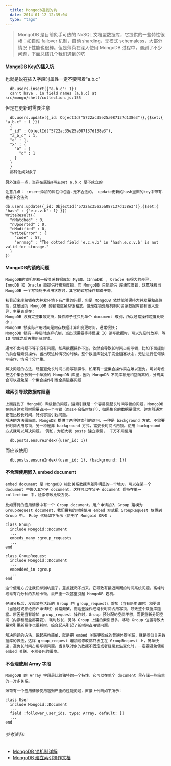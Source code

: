 ```yaml
---
  title: Mongodb遇到的坑
  date: 2014-01-12 12:39:04
  type: "tags"
---
```


> MongoDB 是目前炙手可热的 NoSQL 文档型数据库，它提供的一些特性很棒：如自动 failover 机制，自动 sharding，无模式 schemaless，大部分情况下性能也很棒。但是薄荷在深入使用 MongoDB 过程中，遇到了不少问题，下面总结几个我们遇到的坑

#### MongoDB Key的插入坑
也就是说在插入字段时属性一定不要带着"a.b.c"

```
  db.users.insert({"a.b.c": 1})
  can't have . in field names [a.b.c] at src/mongo/shell/collection.js:155
```

但是在更新时需要注意

```
  db.users.update({_id: ObjectId("5722ac35e25a087137d138e3")},{$set:{ "a.b.c" : 1 }})
  {
  "_id" : ObjectId("5722ac35e25a087137d138e3"),
  "a_b_c" : 1,
  "a" : 1,
  "x" : {
    "b" : {
      "c" : 1
    }
  }
  }
  都转化成对象了
```

`另外注意一点，当存在属性a再去set a.b.c 是不成立的`

`注意几点： insert添加的属性中包含.是不合法的， update更新的hash里面的key中带有.也是不合法的`

```
db.users.update({_id: ObjectId("5722ac35e25a087137d138e3")},{$set:{ "hash" : {"e.c.v.b": 1} }})
WriteResult({
  "nMatched" : 0,
  "nUpserted" : 0,
  "nModified" : 0,
  "writeError" : {
    "code" : 57,
    "errmsg" : "The dotted field 'e.c.v.b' in 'hash.e.c.v.b' is not valid for storage."
  }
})
```

#### MongoDB的锁的问题
    MongoDB的锁机制和一般关系数据库如 MySQL（InnoDB）, Oracle 有很大的差异，InnoDB 和 Oracle 能提供行级粒度锁，而 MongoDB 只能提供 库级粒度锁，这意味着当 MongoDB 一个写锁处于占用状态时，其它的读写操作都得干等。

    初看起来库级锁在大并发环境下有严重的问题，但是 MongoDB 依然能够保持大并发量和高性能，这是因为 MongoDB 的锁粒度虽然很粗放，但是在锁处理机制和关系数据库锁有很大差异，主要表现在：
    MongoDB 没有完整事务支持，操作原子性只到单个 document 级别，所以通常操作粒度比较小；
    MongoDB 锁实际占用时间是内存数据计算和变更时间，通常很快；
    MongoDB 锁有一种临时放弃机制，当出现需要等待慢速 IO 读写数据时，可以先临时放弃，等 IO 完成之后再重新获取锁。

    通常不出问题不等于没有问题，如果数据操作不当，依然会导致长时间占用写锁，比如下面提到的前台建索引操作，当出现这种情况的时候，整个数据库就处于完全阻塞状态，无法进行任何读写操作，情况十分严重。

    解决问题的方法，尽量避免长时间占用写锁操作，如果有一些集合操作实在难以避免，可以考虑把这个集合放到一个单独的 MongoDB 库里，因为 MongoDB 不同库锁是相互隔离的，分离集合可以避免某一个集合操作引发全局阻塞问题

#### 建索引导致数据库阻塞

    上面提到了 MongoDB 库级锁的问题，建索引就是一个容易引起长时间写锁的问题，MongoDB 在前台建索引时需要占用一个写锁（而且不会临时放弃），如果集合的数据量很大，建索引通常要花比较长时间，特别容易引起问题。
    解决的方法很简单，MongoDB 提供了两种建索引的访问，一种是 background 方式，不需要长时间占用写锁，另一种是非 background 方式，需要长时间占用锁。使用 background 方式就可以解决问题。 例如，为超大表 posts 建立索引， 千万不用使用

```
  db.posts.ensureIndex({user_id: 1})
```
而应该使用

```
  db.posts.ensureIndex({user_id: 1}, {background: 1})
```

#### 不合理使用嵌入 embed document

    embed document 是 MongoDB 相比关系数据库差异明显的一个地方，可以在某一个 document 中嵌入其它子 document，这样可以在父子 document 保持在单一 collection 中，检索修改比较方便。

    比如薄荷的应用情景中有一个 Group document，用户申请加入 Group 建模为 GroupRequest document，我们最初的时候使用 embed 方式把 GroupRequest 放置到 Group 中。 Ruby 代码如下所示（使用了 Mongoid ORM）:

```
class Group
  include Mongoid::Document
  ...
  embeds_many :group_requests
  ...
end

class GroupRequest
  include Mongoid::Document
  ...
  embedded_in :group
  ...
end
```

    这个使用方式让我们掉到坑里了，差点就爬不出来，它导致有接近两周的时间系统问题，高峰时段常有几分钟的系统卡顿，最严重一次甚至引起 MongoDB 宕机。

    仔细分析后，发现某些活跃的 Group 的 group_requests 增加（当有新申请时）和更改（当通过或拒绝用户申请时）异常频繁，而这些操作经常长时间占用写锁，导致整个数据库阻塞。原因是当有增加 group_request 操作时，Group 预分配的空间不够，需要重新分配空间（内存和硬盘都需要），耗时较长，另外 Group 上建的索引很多，移动 Group 位置导致大量索引更新操作也很耗时，综合起来引起了长时间占用锁问题。

    解决问题的方法，说起来也简单，就是把 embed 关联更改成的普通外键关联，就是类似关系数据库的做法，这样 group_request 增加或修改都只发生在 GroupRequest 上，简单快速，避免长时间占用写锁问题。当关联对象的数据不固定或者经常发生变化时，一定要避免使用 embed 关联，不然会死的很惨。

#### 不合理使用 Array 字段

    MongoDB 的 Array 字段是比较独特的一个特性，它可以在单个 document 里存储一些简单的一对多关系。

    薄荷有一个应用情景使用遇到严重的性能问题，直接上代码如下所示：

```
class User
  include Mongoid::Document
  ...
  field :follower_user_ids, type: Array, default: []
  ...
end
```

###### 参考资料:

- [MongoDB 锁机制详解](https://docs.mongodb.org/manual/faq/concurrency/)
- [MongoDB 建立索引操作文档](https://docs.mongodb.org/manual/core/index-creation/)
